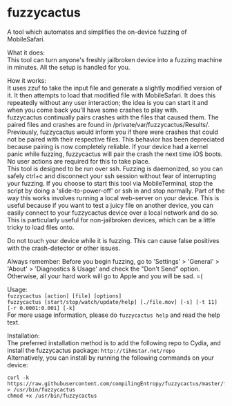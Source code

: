 fuzzycactus
===========

A tool which automates and simplifies the on-device fuzzing of MobileSafari.

What it does:  
This tool can turn anyone's freshly jailbroken device into a fuzzing machine in minutes. All the setup is handled for you.

How it works:  
It uses zzuf to take the input file and generate a slightly modified version of it. It then attempts to load that modified file with MobileSafari. It does this repeatedly without any user interaction; the idea is you can start it and when you come back you'll have some crashes to play with.  
fuzzycactus continually pairs crashes with the files that caused them. The paired files and crashes are found in /private/var/fuzzycactus/Results/. Previously, fuzzycactus would inform you if there were crashes that could not be paired with their respective files. This behavior has been depreciated because pairing is now completely reliable. If your device had a kernel panic while fuzzing, fuzzycactus will pair the crash the next time iOS boots. No user actions are required for this to take place.  
This tool is designed to be run over ssh. Fuzzing is daemonized, so you can safely ctrl+c and disconnect your ssh session without fear of interrupting your fuzzing. If you choose to start this tool via MobileTerminal, stop the script by doing a 'slide-to-power-off' or ssh in and stop normally.
Part of the way this works involves running a local web-server on your device. This is useful because if you want to test a juicy file on another device, you can easily connect to your fuzzycactus device over a local network and do so. This is particularly useful for non-jailbroken devices, which can be a little tricky to load files onto.

Do not touch your device while it is fuzzing. This can cause false positives with the
crash-detector or other issues.

Always remember: Before you begin fuzzing, go to 'Settings' > 'General' > 'About' > 'Diagnostics & Usage' and check the "Don't Send" option. Otherwise, all your hard work will go to Apple and you will be sad. =(

Usage:  
`fuzzycactus [action] [file] [options]`  
`fuzzycactus [start/stop/watch/update/help] [./file.mov] [-s] [-t 11] [-r 0.0001:0.001] [-k]`  
For more usage information, please do `fuzzycactus help` and read the help text.

Installation:  
The preferred installation method is to add the following repo to Cydia, and install the fuzzycactus package:
`http://tihmstar.net/repo`  
Alternatively, you can install by running the following commands on your device:  
```
curl -k https://raw.githubusercontent.com/compilingEntropy/fuzzycactus/master/fuzzycactus > /usr/bin/fuzzycactus
chmod +x /usr/bin/fuzzycactus
```